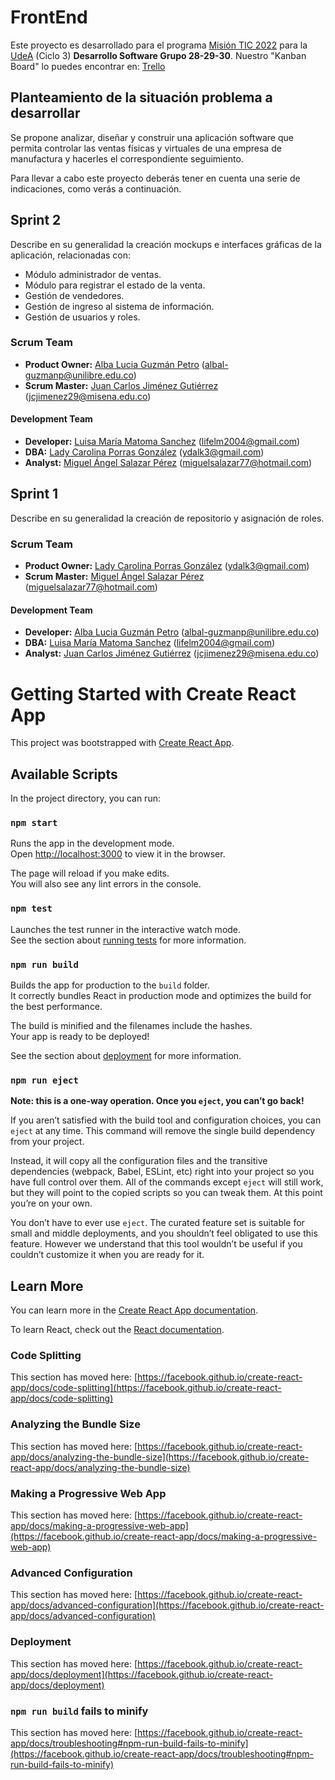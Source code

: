 # FrontEnd

Este proyecto es desarrollado para el programa [Misión TIC 2022](https://www.misiontic2022.gov.co/portal) para la [UdeA](https://lms.misiontic2022udea.com) (Ciclo 3)
**Desarrollo Software Grupo 28-29-30**. Nuestro "Kanban Board" lo puedes encontrar en: [Trello](https://trello.com/b/wffKWpjv/ciclo3-udea)

## Planteamiento de la situación problema a desarrollar

Se propone analizar, diseñar y construir una aplicación software que permita controlar las ventas físicas y virtuales de una empresa de manufactura y hacerles el correspondiente seguimiento.

Para llevar a cabo este proyecto deberás tener en cuenta una serie de indicaciones, como verás a continuación.

## Sprint 2
Describe en su generalidad la creación mockups e interfaces gráficas de la aplicación, relacionadas con:

- Módulo administrador de ventas.
- Módulo para registrar el estado de la venta.
- Gestión de vendedores.
- Gestión de ingreso al sistema de información.
- Gestión de usuarios y roles.

### Scrum Team

- **Product Owner:** [Alba Lucia Guzmán Petro](https://github.com/LuchyGuzman) (albal-guzmanp@unilibre.edu.co)
- **Scrum Master:** [Juan Carlos Jiménez Gutiérrez](https://github.com/jcarlosj) (jcjimenez29@misena.edu.co)


#### Development Team
- **Developer:** [Luisa María Matoma Sanchez](https://github.com/Lmatoma) (lifelm2004@gmail.com)
- **DBA:** [Lady Carolina Porras González](https://github.com/ydalk)  (ydalk3@gmail.com)
- **Analyst:** [Miguel Ángel Salazar Pérez](https://github.com/masp4040) (miguelsalazar77@hotmail.com)

## Sprint 1
Describe en su generalidad la creación de repositorio y asignación de roles.

### Scrum Team

- **Product Owner:** [Lady Carolina Porras González](https://github.com/ydalk)  (ydalk3@gmail.com)
- **Scrum Master:** [Miguel Ángel Salazar Pérez](https://github.com/masp4040) (miguelsalazar77@hotmail.com)


#### Development Team
- **Developer:** [Alba Lucia Guzmán Petro](https://github.com/LuchyGuzman) (albal-guzmanp@unilibre.edu.co)
- **DBA:** [Luisa María Matoma Sanchez](https://github.com/Lmatoma) (lifelm2004@gmail.com)
- **Analyst:** [Juan Carlos Jiménez Gutiérrez](https://github.com/jcarlosj) (jcjimenez29@misena.edu.co)

# Getting Started with Create React App

This project was bootstrapped with [Create React App](https://github.com/facebook/create-react-app).

## Available Scripts

In the project directory, you can run:

### `npm start`

Runs the app in the development mode.\
Open [http://localhost:3000](http://localhost:3000) to view it in the browser.

The page will reload if you make edits.\
You will also see any lint errors in the console.

### `npm test`

Launches the test runner in the interactive watch mode.\
See the section about [running tests](https://facebook.github.io/create-react-app/docs/running-tests) for more information.

### `npm run build`

Builds the app for production to the `build` folder.\
It correctly bundles React in production mode and optimizes the build for the best performance.

The build is minified and the filenames include the hashes.\
Your app is ready to be deployed!

See the section about [deployment](https://facebook.github.io/create-react-app/docs/deployment) for more information.

### `npm run eject`

**Note: this is a one-way operation. Once you `eject`, you can’t go back!**

If you aren’t satisfied with the build tool and configuration choices, you can `eject` at any time. This command will remove the single build dependency from your project.

Instead, it will copy all the configuration files and the transitive dependencies (webpack, Babel, ESLint, etc) right into your project so you have full control over them. All of the commands except `eject` will still work, but they will point to the copied scripts so you can tweak them. At this point you’re on your own.

You don’t have to ever use `eject`. The curated feature set is suitable for small and middle deployments, and you shouldn’t feel obligated to use this feature. However we understand that this tool wouldn’t be useful if you couldn’t customize it when you are ready for it.

## Learn More

You can learn more in the [Create React App documentation](https://facebook.github.io/create-react-app/docs/getting-started).

To learn React, check out the [React documentation](https://reactjs.org/).

### Code Splitting

This section has moved here: [https://facebook.github.io/create-react-app/docs/code-splitting](https://facebook.github.io/create-react-app/docs/code-splitting)

### Analyzing the Bundle Size

This section has moved here: [https://facebook.github.io/create-react-app/docs/analyzing-the-bundle-size](https://facebook.github.io/create-react-app/docs/analyzing-the-bundle-size)

### Making a Progressive Web App

This section has moved here: [https://facebook.github.io/create-react-app/docs/making-a-progressive-web-app](https://facebook.github.io/create-react-app/docs/making-a-progressive-web-app)

### Advanced Configuration

This section has moved here: [https://facebook.github.io/create-react-app/docs/advanced-configuration](https://facebook.github.io/create-react-app/docs/advanced-configuration)

### Deployment

This section has moved here: [https://facebook.github.io/create-react-app/docs/deployment](https://facebook.github.io/create-react-app/docs/deployment)

### `npm run build` fails to minify

This section has moved here: [https://facebook.github.io/create-react-app/docs/troubleshooting#npm-run-build-fails-to-minify](https://facebook.github.io/create-react-app/docs/troubleshooting#npm-run-build-fails-to-minify)
